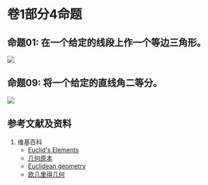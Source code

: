 # 卷1部分4命题

## 命题01: 在一个给定的线段上作一个等边三角形。
![](/images/欧几里得几何/欧几里得元素中典型的几何实验/卷1部分4命题/1a1.jpg)

## 命题09: 将一个给定的直线角二等分。
![](/images/欧几里得几何/欧几里得元素中典型的几何实验/卷1部分4命题/9a1.jpg)

## 参考文献及资料

1. 维基百科
	- [Euclid's Elements](https://en.wikipedia.org/wiki/Euclid%27s_Elements) 
	- [几何原本](https://zh.wikipedia.org/wiki/%E5%87%A0%E4%BD%95%E5%8E%9F%E6%9C%AC) 
	- [Euclidean geometry](https://en.wikipedia.org/wiki/Euclidean_geometry) 
	- [欧几里得几何](https://zh.wikipedia.org/wiki/%E6%AC%A7%E5%87%A0%E9%87%8C%E5%BE%97%E5%87%A0%E4%BD%95) 



